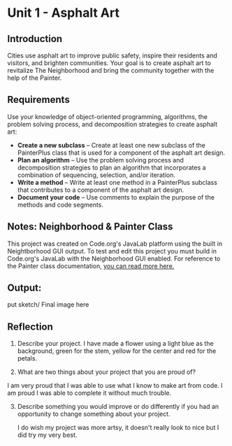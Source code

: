 # Unit 1 - Asphalt Art

## Introduction

Cities use asphalt art to improve public safety, inspire their residents and visitors, and brighten communities. Your goal is to create asphalt art to revitalize The Neighborhood and bring the community together with the help of the Painter.

## Requirements

Use your knowledge of object-oriented programming, algorithms, the problem solving process, and decomposition strategies to create asphalt art:
- **Create a new subclass** – Create at least one new subclass of the PainterPlus class that is used for a component of the asphalt art design.
- **Plan an algorithm** – Use the problem solving process and decomposition strategies to plan an algorithm that incorporates a combination of sequencing, selection, and/or iteration.
- **Write a method** – Write at least one method in a PainterPlus subclass that contributes to a component of the asphalt art design.
- **Document your code** – Use comments to explain the purpose of the methods and code segments.

## Notes: Neighborhood & Painter Class

This project was created on Code.org's JavaLab platform using the built in Neightborhood GUI output. To test and edit this project you must build in Code.org's JavaLab with the Neighborhood GUI enabled. For reference to the Painter class documentation, [you can read more here.](https://studio.code.org/docs/ide/javalab/classes/Painter)

## Output:

put sketch/ Final image here

## Reflection

1. Describe your project.
I have made a flower using a light blue as the background, green for the stem, yellow for the center and red for the petals.
 

2. What are two things about your project that you are proud of?

I am very proud that I was able to use what I know to make art from code. I am proud I was able to complete it without much trouble. 

3. Describe something you would improve or do differently if you had an opportunity to change something about your project.

   I do wish my project was more artsy, it doesn't really look to nice but I did try my very best.
